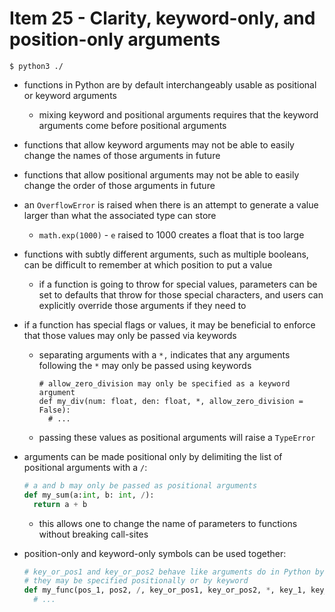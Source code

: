 # Item 25 - Clarity, keyword-only, and position-only arguments

```shell
$ python3 ./
```

- functions in Python are by default interchangeably usable as positional or
  keyword arguments
  - mixing keyword and positional arguments requires that the keyword arguments
    come before positional arguments
- functions that allow keyword arguments may not be able to easily change the
  names of those arguments in future
- functions that allow positional arguments may not be able to easily change the
  order of those arguments in future
- an `OverflowError` is raised when there is an attempt to generate a value
  larger than what the associated type can store

  - `math.exp(1000)` - `e` raised to 1000 creates a float that is too large
- functions with subtly different arguments, such as multiple booleans, can be
  difficult to remember at which position to put a value
  - if a function is going to throw for special values, parameters can be set to
     defaults that throw for those special characters, and users can explicitly
     override those arguments if they need to
- if a function has special flags or values, it may be beneficial to enforce
  that those values may only be passed via keywords
  - separating arguments with a `*,` indicates that any arguments following the
    `*` may only be passed using keywords

    ```pythonn
    # allow_zero_division may only be specified as a keyword argument
    def my_div(num: float, den: float, *, allow_zero_division = False):
      # ...
    ```

  - passing these values as positional arguments will raise a `TypeError`
- arguments can be made positional only by delimiting the list of positional
  arguments with a `/`:

  ```python
  # a and b may only be passed as positional arguments
  def my_sum(a:int, b: int, /):
    return a + b
  ```

  - this allows one to change the name of parameters to functions without
    breaking call-sites
- position-only and keyword-only symbols can be used together:

  ```python
  # key_or_pos1 and key_or_pos2 behave like arguments do in Python by default -
  # they may be specified positionally or by keyword
  def my_func(pos_1, pos2, /, key_or_pos1, key_or_pos2, *, key_1, key_2):
    # ...
  ```
